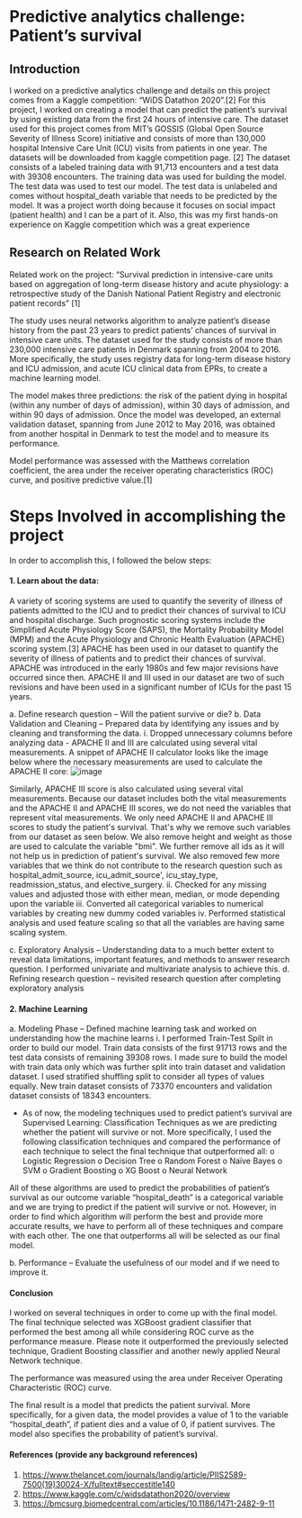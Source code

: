 # Predictive analytics challenge: Patient’s survival
## Introduction
I worked on a predictive analytics challenge and details on this project comes from a Kaggle competition: “WiDS Datathon 2020”.[2] For this project, I worked on creating a model that can predict the patient’s survival by using existing data from the first 24 hours of intensive care. The dataset used for this project comes from MIT’s GOSSIS (Global Open Source Severity of Illness Score) initiative  and consists of more than 130,000 hospital Intensive Care Unit (ICU) visits from patients in one year. The datasets will be downloaded from kaggle competition page. [2] The dataset consists of a labeled training data with 91,713 encounters and a test data with 39308 encounters. The training data was used for building the model. The test data was used to test our model. The test data is unlabeled and comes without hospital_death variable that needs to be predicted by the model. It was a project worth doing because it focuses on social impact (patient health) and I can be a part of it. Also, this was my first hands-on experience on Kaggle competition which was a great experience 


## Research on Related Work
Related work on the project: “Survival prediction in intensive-care units based on aggregation of long-term disease history and acute physiology: a retrospective study of the Danish National Patient Registry and electronic patient records” [1]

The study uses neural networks algorithm to analyze patient’s disease history from the past 23 years to predict patients’ chances of survival in intensive care units. The dataset used for the study consists of more than 230,000 intensive care patients in Denmark spanning from 2004 to 2016. More specifically, the study uses registry data for long-term disease history and ICU admission, and acute ICU clinical data from EPRs, to create a machine learning model. 

The model makes three predictions: the risk of the patient dying in hospital (within any number of days of admission), within 30 days of admission, and within 90 days of admission. Once the model was developed, an external validation dataset, spanning from June 2012 to May 2016, was obtained from another hospital in Denmark to test the model and to measure its performance. 

Model performance was assessed with the Matthews correlation coefficient, the area under the receiver operating characteristics (ROC) curve, and positive predictive value.[1] 

# Steps Involved in accomplishing the project
In order to accomplish this, I followed the below steps:

#### 1.	Learn about the data:
A variety of scoring systems are used to quantify the severity of illness of patients admitted to the ICU and to predict their chances of survival to ICU and hospital discharge. Such prognostic scoring systems include the Simplified Acute Physiology Score (SAPS), the Mortality Probability Model (MPM) and the Acute Physiology and Chronic Health Evaluation (APACHE) scoring system.[3] APACHE has been used in our dataset to quantify the severity of illness of patients and to predict their chances of survival. APACHE was introduced in the early 1980s and few major revisions have occurred since then. APACHE II and III used in our dataset are two of such revisions and have been used in a significant number of ICUs for the past 15 years.

a.	Define research question – Will the patient survive or die?
b.	Data Validation and Cleaning – Prepared data by identifying any issues and by cleaning and transforming the data. 
i.	Dropped unnecessary columns before analyzing data - APACHE II and III are calculated using several vital measurements. A snippet of APACHE II calculator looks like the image below where the necessary measurements are used to calculate the APACHE II core:
![image](https://user-images.githubusercontent.com/56932100/110676283-c9c85800-81a1-11eb-92fd-7f8f342d9a01.png)

 
Similarly, APACHE III score is also calculated using several vital measurements.
Because our dataset includes both the vital measurements and the APACHE II and APACHE III scores, we do not need the variables that represent vital measurements. We only need APACHE II and APACHE III scores to study the patient's survival. That's why we remove such variables from our dataset as seen below.
We also remove height and weight as those are used to calculate the variable "bmi".
We further remove all ids as it will not help us in prediction of patient's survival. We also removed few more variables that we think do not contribute to the research question such as hospital_admit_source, icu_admit_source', icu_stay_type, readmission_status, and elective_surgery.
ii.	Checked for any missing values and adjusted those with either mean, median, or mode depending upon the variable 
iii.	Converted all categorical variables to numerical variables by creating new dummy coded variables
iv.	Performed statistical analysis and used feature scaling so that all the variables are having same scaling system.

c.	Exploratory Analysis – Understanding data to a much better extent to reveal data limitations, important features, and methods to answer research question. I performed univariate and multivariate analysis to achieve this.
d.	Refining research question – revisited research question after completing exploratory analysis

#### 2.	Machine Learning 
a.	Modeling Phase – Defined machine learning task and worked on understanding how the machine learns
i.	I performed Train-Test Spilt in order to build our model. Train data consists of the first 91713 rows and the test data consists of remaining 39308 rows. I made sure to build the model with train data only which was further split into train dataset and validation dataset. I used stratified shuffling split to consider all types of values equally. New train dataset consists of 73370 encounters and validation dataset consists of 18343 encounters. 
 
-	As of now, the modeling techniques used to predict patient’s survival are Supervised Learning: Classification Techniques as we are predicting whether the patient will survive or not. More specifically, I used the following classification techniques and compared the performance of each technique to select the final technique that outperformed all:
o	Logistic Regression
o	Decision Tree 
o	Random Forest 
o	Naïve Bayes
o	SVM 
o	Gradient Boosting
o	XG Boost
o	Neural Network

All of these algorithms are used to predict the probabilities of patient’s survival as our outcome variable “hospital_death” is a categorical variable and we are trying to predict if the patient will survive or not. However, in order to find which algorithm will perform the best and provide more accurate results, we have to perform all of these techniques and compare with each other. The one that outperforms all will be selected as our final model.


b.	Performance – Evaluate the usefulness of our model and if we need to improve it.


#### Conclusion
I worked on several techniques in order to come up with the final model. The final technique selected was XGBoost gradient classifier that performed the best among all while considering ROC curve as the performance measure. Please note it outperformed the previously selected technique, Gradient Boosting classifier and another newly applied Neural Network technique. 

The performance was measured using the area under Receiver Operating Characteristic (ROC) curve.

The final result is a model that predicts the patient survival.  More specifically, for a given data, the model provides a value of 1 to the variable “hospital_death”, if patient dies and a value of 0, if patient survives. The model also specifies the probability of patient’s survival. 

#### References (provide any background references)
1.	https://www.thelancet.com/journals/landig/article/PIIS2589-7500(19)30024-X/fulltext#seccestitle140
2.	https://www.kaggle.com/c/widsdatathon2020/overview
4.	https://bmcsurg.biomedcentral.com/articles/10.1186/1471-2482-9-11


